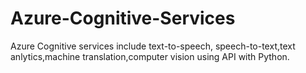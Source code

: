 # Azure-Cognitive-Services
Azure Cognitive services include text-to-speech, speech-to-text,text anlytics,machine translation,computer vision using API with Python.
